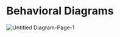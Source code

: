 # Behavioral Diagrams

![Untitled Diagram-Page-1](https://user-images.githubusercontent.com/94255269/144256756-50a862c5-3067-4b44-85b0-4e92b016b540.jpg)

